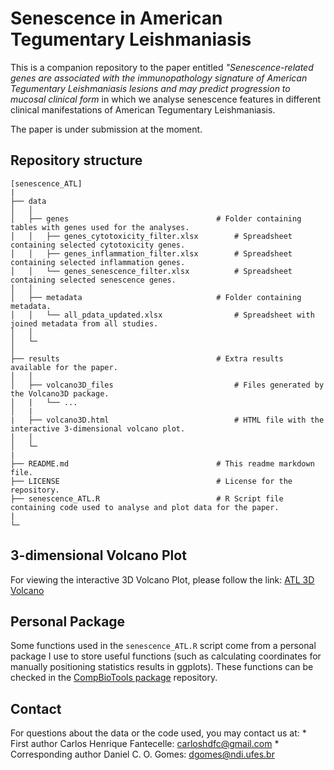 # Senescence in American Tegumentary Leishmaniasis

This is a companion repository to the paper entitled _"Senescence-related genes are associated with the immunopathology signature of American Tegumentary Leishmaniasis lesions and may predict progression to mucosal clinical form_ in which we analyse senescence features in different clinical manifestations of American Tegumentary Leishmaniasis.

The paper is under submission at the moment.

## Repository structure

```
[senescence_ATL]
|
├── data                                          
│   │                    
│   ├── genes                                 # Folder containing tables with genes used for the analyses.
│   │   ├── genes_cytotoxicity_filter.xlsx        # Spreadsheet containing selected cytotoxicity genes.
│   │   ├── genes_inflammation_filter.xlsx        # Spreadsheet containing selected inflammation genes.
│   │   └── genes_senescence_filter.xlsx          # Spreadsheet containing selected senescence genes.
│   │
│   ├── metadata                              # Folder containing metadata.
│   │   └── all_pdata_updated.xlsx                # Spreadsheet with joined metadata from all studies.
│   │
│   └─
│
├── results                                   # Extra results available for the paper.
│   │                    
│   ├── volcano3D_files                           # Files generated by the Volcano3D package. 
│   |   └── ...                                   
│   |
|   ├── volcano3D.html                            # HTML file with the interactive 3-dimensional volcano plot.
│   │
│   └─
|
├── README.md                                 # This readme markdown file.
├── LICENSE                                   # License for the repository.
├── senescence_ATL.R                          # R Script file containing code used to analyse and plot data for the paper.
|
└─
```

## 3-dimensional Volcano Plot

For viewing the interactive 3D Volcano Plot, please follow the link: [ATL 3D Volcano](https://cfantecelle.github.io/senescence_ATL/results/volcano3D.html)

## Personal Package

Some functions used in the `senescence_ATL.R` script come from a personal package I use to store useful functions (such as calculating coordinates for manually positioning statistics results in ggplots). These functions can be checked in the [CompBioTools package](https://github.com/cfantecelle/CompBioTools_package) repository.

## Contact

For questions about the data or the code used, you may contact us at:
    * First author
        Carlos Henrique Fantecelle: carloshdfc@gmail.com
    * Corresponding author
        Daniel C. O. Gomes: dgomes@ndi.ufes.br 